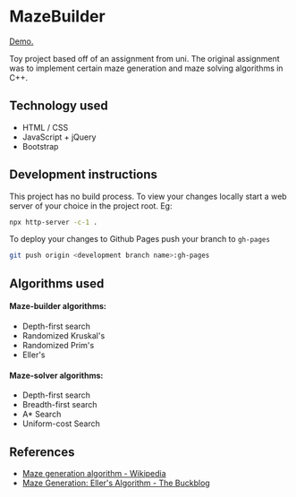 # MazeBuilder

[Demo.](https://pakkudon.github.io/MazeBuilder)

Toy project based off of an assignment from uni. The original assignment was to implement certain maze generation and maze solving algorithms in C++.

## Technology used
- HTML / CSS
- JavaScript + jQuery
- Bootstrap

## Development instructions
This project has no build process. To view your changes locally start a web server of your choice in the project root. Eg:
```sh
npx http-server -c-1 .
```

To deploy your changes to Github Pages push your branch to `gh-pages`
```sh
git push origin <development branch name>:gh-pages
```

## Algorithms used
#### Maze-builder algorithms:
- Depth-first search
- Randomized Kruskal's
- Randomized Prim's
- Eller's

#### Maze-solver algorithms:
- Depth-first search
- Breadth-first search
- A* Search
- Uniform-cost Search

## References

- [Maze generation algorithm - Wikipedia](https://en.wikipedia.org/wiki/Maze_generation_algorithm)
- [Maze Generation: Eller's Algorithm - The Buckblog](https://weblog.jamisbuck.org/2010/12/29/maze-generation-eller-s-algorithm)
